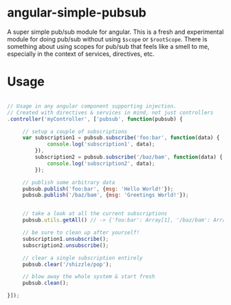 # angular-simple-pubsub
A super simple pub/sub module for angular. This is a fresh and experimental module
for doing pub/sub without using `$scope` or `$rootScope`.  There is something about
using scopes for pub/sub that feels like a smell to me, especially in the context
of services, directives, etc.


# Usage

```javascript

// Usage in any angular component supporting injection.
// Created with directives & services in mind, not just controllers
.controller('myController', ['pubsub', function(pubsub) {

     // setup a couple of subscriptions
     var subscription1 = pubsub.subscribe('foo:bar', function(data) {
             console.log('subscription1', data);
         }),
         subscription2 = pubsub.subscribe('/baz/bam', function(data) {
             console.log('subscription2', data);
         });

     // publish some arbitrary data
     pubsub.publish('foo:bar', {msg: 'Hello World!'});
     pubsub.publish('/baz/bam', {msg: 'Greetings World!'});


     // take a look at all the current subscriptions
     pubsub.utils.getAll() // -> {'foo:bar': Array[1], '/baz/bam': Array[1]}

     // be sure to clean up after yourself!
     subscription1.unsubscribe();
     subscription2.unsubscribe();

     // clear a single subscription entirely
     pubsub.clear('/shizzle/pop');

     // blow away the whole system & start fresh
     pubsub.clean();

}]);

```
